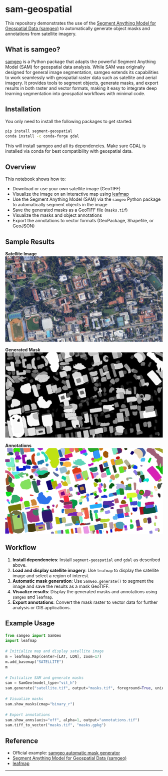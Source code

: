 # sam-geospatial

This repository demonstrates the use of the [Segment Anything Model for Geospatial Data (samgeo)](https://samgeo.gishub.org/) to automatically generate object masks and annotations from satellite imagery.

## What is samgeo?

[samgeo](https://samgeo.gishub.org/) is a Python package that adapts the powerful Segment Anything Model (SAM) for geospatial data analysis. While SAM was originally designed for general image segmentation, samgeo extends its capabilities to work seamlessly with geospatial raster data such as satellite and aerial imagery. It provides tools to segment objects, generate masks, and export results in both raster and vector formats, making it easy to integrate deep learning segmentation into geospatial workflows with minimal code.

## Installation

You only need to install the following packages to get started:

```bash
pip install segment-geospatial
conda install -c conda-forge gdal
```

This will install samgeo and all its dependencies. Make sure GDAL is installed via conda for best compatibility with geospatial data.

## Overview

This notebook shows how to:

- Download or use your own satellite image (GeoTIFF)
- Visualize the image on an interactive map using [leafmap](https://leafmap.org/)
- Use the Segment Anything Model (SAM) via the `samgeo` Python package to automatically segment objects in the image
- Save the generated masks as a GeoTIFF file (`masks.tif`)
- Visualize the masks and object annotations
- Export the annotations to vector formats (GeoPackage, Shapefile, or GeoJSON)

## Sample Results

**Satellite Image**  
![Satellite](satellite.png)

**Generated Mask**  
![Mask](masks.png)

**Annotations**  
![Annotations](annotations.png)

## Workflow

1. **Install dependencies**: Install `segment-geospatial` and `gdal` as described above.
2. **Load and display satellite imagery**: Use `leafmap` to display the satellite image and select a region of interest.
3. **Automatic mask generation**: Use `SamGeo.generate()` to segment the image and save the results as a mask GeoTIFF.
4. **Visualize results**: Display the generated masks and annotations using `samgeo` and `leafmap`.
5. **Export annotations**: Convert the mask raster to vector data for further analysis or GIS applications.

## Example Usage

```python
from samgeo import SamGeo
import leafmap

# Initialize map and display satellite image
m = leafmap.Map(center=[LAT, LON], zoom=17)
m.add_basemap("SATELLITE")
m

# Initialize SAM and generate masks
sam = SamGeo(model_type="vit_h")
sam.generate("satellite.tif", output="masks.tif", foreground=True, unique=True)

# Visualize masks
sam.show_masks(cmap="binary_r")

# Export annotations
sam.show_anns(axis="off", alpha=1, output="annotations.tif")
sam.tiff_to_vector("masks.tif", "masks.gpkg")
```

## Reference
- Official example: [samgeo automatic mask generator](https://samgeo.gishub.org/examples/automatic_mask_generator/)
- [Segment Anything Model for Geospatial Data (samgeo)](https://samgeo.gishub.org/)
- [leafmap](https://leafmap.org/)

---

